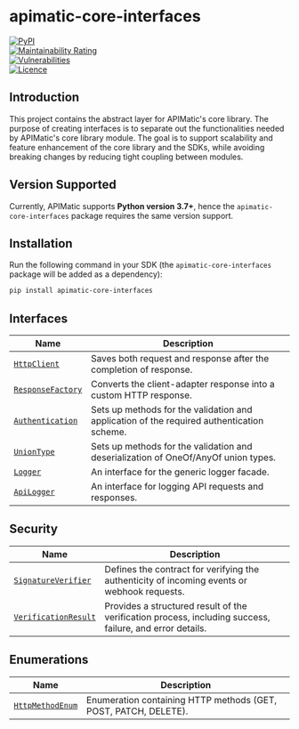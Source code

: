 # apimatic-core-interfaces
[![PyPI][pypi-version]](https://pypi.org/project/apimatic-core-interfaces/)  
[![Maintainability Rating][maintainability-badge]][maintainability-url]  
[![Vulnerabilities][vulnerabilities-badge]][vulnerabilities-url]  
[![Licence][license-badge]][license-url]

## Introduction
This project contains the abstract layer for APIMatic's core library. The purpose of creating interfaces is to separate out the functionalities needed by APIMatic's core library module. The goal is to support scalability and feature enhancement of the core library and the SDKs, while avoiding breaking changes by reducing tight coupling between modules.

## Version Supported
Currently, APIMatic supports **Python version 3.7+**, hence the `apimatic-core-interfaces` package requires the same version support.

## Installation
Run the following command in your SDK (the `apimatic-core-interfaces` package will be added as a dependency):
```bash
pip install apimatic-core-interfaces
```

## Interfaces
| Name                                                                                       | Description                                                                                 |
|--------------------------------------------------------------------------------------------|---------------------------------------------------------------------------------------------|
| [`HttpClient`](apimatic_core_interfaces/client/http_client.py)                             | Saves both request and response after the completion of response.                           |
| [`ResponseFactory`](apimatic_core_interfaces/factories/response_factory.py)                | Converts the client-adapter response into a custom HTTP response.                           |
| [`Authentication`](apimatic_core_interfaces/types/authentication.py)                       | Sets up methods for the validation and application of the required authentication scheme.   |
| [`UnionType`](apimatic_core_interfaces/types/union_type.py)                                 | Sets up methods for the validation and deserialization of OneOf/AnyOf union types.           |
| [`Logger`](apimatic_core_interfaces/logger/logger.py)                                       | An interface for the generic logger facade.                                                 |
| [`ApiLogger`](apimatic_core_interfaces/logger/api_logger.py)                                | An interface for logging API requests and responses.                                        |

## Security
| Name                                                                                       | Description                                                                                 |
|--------------------------------------------------------------------------------------------|---------------------------------------------------------------------------------------------|
| [`SignatureVerifier`](apimatic_core_interfaces/security/signature_verifier.py)             | Defines the contract for verifying the authenticity of incoming events or webhook requests. |
| [`VerificationResult`](apimatic_core_interfaces/security/verification_result.py)           | Provides a structured result of the verification process, including success, failure, and error details. |

## Enumerations
| Name                                                                                   | Description                                                   |
|----------------------------------------------------------------------------------------|---------------------------------------------------------------|
| [`HttpMethodEnum`](apimatic_core_interfaces/types/http_method_enum.py)                 | Enumeration containing HTTP methods (GET, POST, PATCH, DELETE).|

[pypi-version]: https://img.shields.io/pypi/v/apimatic-core-interfaces  
[license-badge]: https://img.shields.io/badge/licence-MIT-blue  
[license-url]: LICENSE  
[maintainability-badge]: https://sonarcloud.io/api/project_badges/measure?project=apimatic_core-interfaces-python&metric=sqale_rating  
[maintainability-url]: https://sonarcloud.io/summary/new_code?id=apimatic_core-interfaces-python  
[vulnerabilities-badge]: https://sonarcloud.io/api/project_badges/measure?project=apimatic_core-interfaces-python&metric=vulnerabilities  
[vulnerabilities-url]: https://sonarcloud.io/summary/new_code?id=apimatic_core-interfaces-python

